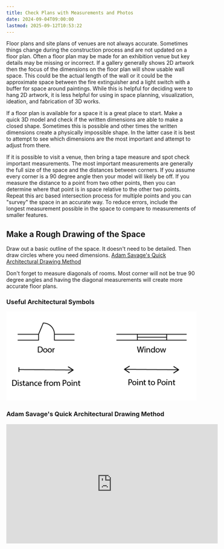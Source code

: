 ```yaml
---
title: Check Plans with Measurements and Photos
date: 2024-09-04T09:00:00
lastmod: 2025-09-12T10:53:22
---
```


Floor plans and site plans of venues are not always accurate. Sometimes things change during the construction process and are not updated on a floor plan. Often a floor plan may be made for an exhibition venue but key details may be missing or incorrect. If a gallery generally shows 2D artwork then the focus of the dimensions on the floor plan will show usable wall space. This could be the actual length of the wall or it could be the approximate space between the fire extinguisher and a light switch with a buffer for space around paintings. While this is helpful for deciding were to hang 2D artwork, it is less helpful for using in space planning, visualization, ideation, and fabrication of 3D works.

If a floor plan is available for a space it is a great place to start. Make a quick 3D model and check if the written dimensions are able to make a closed shape. Sometimes this is possible and other times the written dimensions create a physically impossible shape. In the latter case it is best to attempt to see which dimensions are the most important and attempt to adjust from there.

If it is possible to visit a venue, then bring a tape measure and spot check important measurements. The most important measurements are generally the full size of the space and the distances between corners. If you assume every corner is a 90 degree angle then your model will likely be off. If you measure the distance to a point from two other points, then you can determine where that point is in space relative to the other two points. Repeat this arc based intersection process for multiple points and you can "survey" the space in an accurate way. To reduce errors, include the longest measurement possible in the space to compare to measurements of smaller features.

## Make a Rough Drawing of the Space

Draw out a basic outline of the space. It doesn't need to be detailed. Then draw circles where you need dimensions.
[Adam Savage's Quick Architectural Drawing Method](https://youtu.be/XP7-fJPJx-Q?si=uRRhJ7edIsVZ8msh&t=302)

Don't forget to measure diagonals of rooms. Most corner will not be true 90 degree angles and having the diagonal measurements will create more accurate floor plans.

### Useful Architectural Symbols

![Architectural Symbols](../drawing/attachments/2024-basic-architectural-symbols.png)

### Adam Savage's Quick Architectural Drawing Method

<div class="iframe-16-9-container">
<iframe class="youTubeIframe" width="560" height="315" src="https://www.youtube.com/embed/XP7-fJPJx-Q&amp;start=272" title="YouTube video player" frameborder="0" allow="accelerometer; autoplay; clipboard-write; encrypted-media; gyroscope; picture-in-picture; web-share" referrerpolicy="strict-origin-when-cross-origin" allowfullscreen></iframe>
</div>
